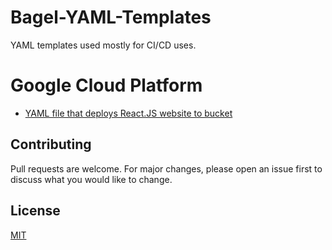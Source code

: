 # Bagel-YAML-Templates
YAML templates used mostly for CI/CD uses.

# Google Cloud Platform
- [YAML file that deploys React.JS website to bucket]()

## Contributing
Pull requests are welcome. For major changes, please open an issue first to discuss what you would like to change.

## License
[MIT](https://choosealicense.com/licenses/mit/)